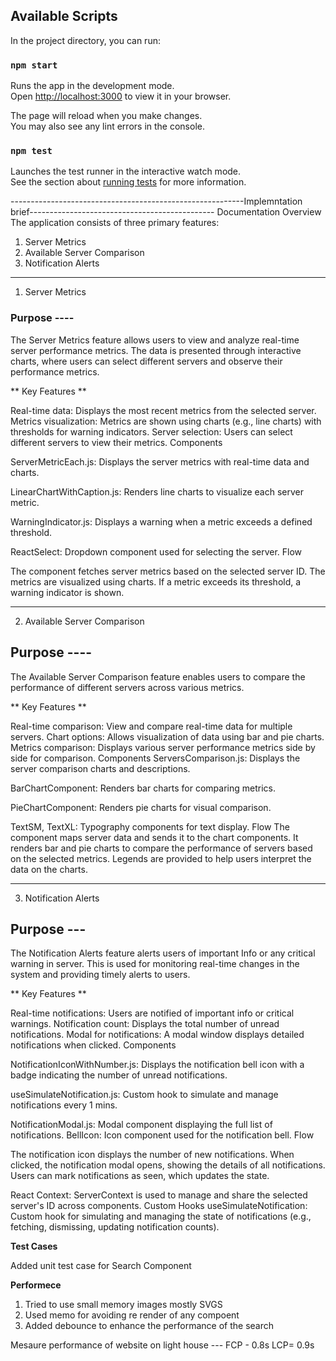 
## Available Scripts

In the project directory, you can run:

### `npm start`

Runs the app in the development mode.\
Open [http://localhost:3000](http://localhost:3000) to view it in your browser.

The page will reload when you make changes.\
You may also see any lint errors in the console.

### `npm test`

Launches the test runner in the interactive watch mode.\
See the section about [running tests](https://facebook.github.io/create-react-app/docs/running-tests) for more information.


----------------------------------------------------------Implemntation brief----------------------------------------------
Documentation
Overview
The application consists of three primary features:

1. Server Metrics
2. Available Server Comparison
3. Notification Alerts

-------------------------
1. Server Metrics
### Purpose ----
The Server Metrics feature allows users to view and analyze real-time server performance metrics. The data is presented through interactive charts, where users can select different servers and observe their performance metrics.

** Key Features **

Real-time data: Displays the most recent metrics from the selected server.
Metrics visualization: Metrics are shown using charts (e.g., line charts) with thresholds for warning indicators.
Server selection: Users can select different servers to view their metrics.
Components

ServerMetricEach.js: Displays the server metrics with real-time data and charts.

LinearChartWithCaption.js: Renders line charts to visualize each server metric.

WarningIndicator.js: Displays a warning when a metric exceeds a defined threshold.

ReactSelect: Dropdown component used for selecting the server.
Flow

The component fetches server metrics based on the selected server ID.
The metrics are visualized using charts.
If a metric exceeds its threshold, a warning indicator is shown.

-------------------

2. Available Server Comparison
## Purpose ----
The Available Server Comparison feature enables users to compare the performance of different servers across various metrics.

** Key Features **

Real-time comparison: View and compare real-time data for multiple servers.
Chart options: Allows visualization of data using bar and pie charts.
Metrics comparison: Displays various server performance metrics side by side for comparison.
Components
ServersComparison.js: Displays the server comparison charts and descriptions.

BarChartComponent: Renders bar charts for comparing metrics.

PieChartComponent: Renders pie charts for visual comparison.

TextSM, TextXL: Typography components for text display.
Flow
The component maps server data and sends it to the chart components.
It renders bar and pie charts to compare the performance of servers based on the selected metrics.
Legends are provided to help users interpret the data on the charts.

----------------------------------

3. Notification Alerts
## Purpose ---
The Notification Alerts feature alerts users of important Info or any critical warning in server. This is used for monitoring real-time changes in the system and providing timely alerts to users.

** Key Features **

Real-time notifications: Users are notified of important info or critical warnings.
Notification count: Displays the total number of unread notifications.
Modal for notifications: A modal window displays detailed notifications when clicked.
Components

NotificationIconWithNumber.js: Displays the notification bell icon with a badge indicating the number of unread notifications.

useSimulateNotification.js: Custom hook to simulate and manage notifications every 1 mins.

NotificationModal.js: Modal component displaying the full list of notifications.
BellIcon: Icon component used for the notification bell.
Flow

The notification icon displays the number of new notifications.
When clicked, the notification modal opens, showing the details of all notifications.
Users can mark notifications as seen, which updates the state.

React Context: ServerContext is used to manage and share the selected server's ID across components.
Custom Hooks
useSimulateNotification: Custom hook for simulating and managing the state of notifications (e.g., fetching, dismissing, updating notification counts).


**Test Cases**

Added unit test case for Search Component

**Performece**
1. Tried to use small memory images mostly SVGS
2. Used memo for avoiding re render of any compoent
3. Added debounce to enhance the performance of the search 

Mesaure performance of website on light house --- 
FCP - 0.8s
LCP= 0.9s
